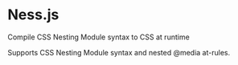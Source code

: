 # Ness.js

Compile CSS Nesting Module syntax to CSS at runtime

Supports CSS Nesting Module syntax and nested @media at-rules.
